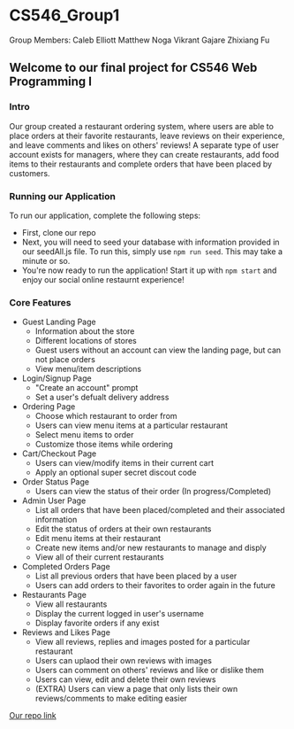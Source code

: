 
# CS546_Group1

Group Members:
Caleb Elliott
Matthew Noga
Vikrant Gajare
Zhixiang Fu

## Welcome to our final project for CS546 Web Programming I

### Intro

Our group created a restaurant ordering system, where users are able to place orders at their favorite restaurants, leave reviews on their experience, and leave comments and likes on others' reviews! A separate type of user account exists for managers, where they can create restaurants, add food items to their restaurants and complete orders that have been placed by customers.

### Running our Application

To run our application, complete the following steps:

* First, clone our repo
* Next, you will need to seed your database with information provided in our seedAll.js file. To run this, simply use `npm run seed`. This may take a minute or so.
* You're now ready to run the application! Start it up with `npm start` and enjoy our social online restaurnt experience!

### Core Features

* Guest Landing Page
  * Information about the store
  * Different locations of stores
  * Guest users without an account can view the landing page, but can not place orders
  * View menu/item descriptions
* Login/Signup Page
  * "Create an account" prompt
  * Set a user's defualt delivery address
* Ordering Page
  * Choose which restaurant to order from
  * Users can view menu items at a particular restaurant
  * Select menu items to order
  * Customize those items while ordering
* Cart/Checkout Page
  * Users can view/modify items in their current cart
  * Apply an optional super secret discout code
* Order Status Page
  * Users can view the status of their order (In progress/Completed)
* Admin User Page
  * List all orders that have been placed/completed and their associated information
  * Edit the status of orders at their own restaurants
  * Edit menu items at their restaurant
  * Create new items and/or new restaurants to manage and disply
  * View all of their current restaurants
* Completed Orders Page
  * List all previous orders that have been placed by a user
  * Users can add orders to their favorites to order again in the future
* Restaurants Page
  * View all restaurants
  * Display the current logged in user's username
  * Display favorite orders if any exist
* Reviews and Likes Page
  * View all reviews, replies and images posted for a particular restaurant
  * Users can uplaod their own reviews with images
  * Users can comment on others' reviews and like or dislike them
  * Users can view, edit and delete their own reviews
  * (EXTRA) Users can view a page that only lists their own reviews/comments to make editing easier

[Our repo link](https://github.com/mnoga07/CS546_Group1)
